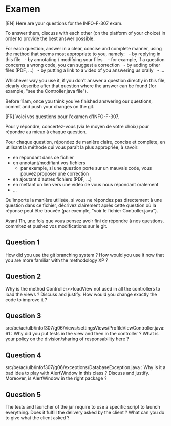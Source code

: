 # Examen
[EN] Here are your questions for the INFO-F-307 exam.

To answer them, discuss with each other (on the platform of your choice) in order to provide the best answer possible.

For each question, answer in a clear, concise and complete manner, using the method that seems most appropriate to you, namely:
  - by replying in this file
  - by annotating / modifying your files
  	- for example, if a question concerns a wrong code, you can suggest a correction
  - by adding other files (PDF, ...)
  - by putting a link to a video of you answering us orally
  - ...

Whichever way you use it, if you don't answer a question directly in this file, clearly describe after that question where the answer can be found (for example, "see the Controller.java file").

Before 11am, once you think you've finished answering our questions, commit and push your changes on the git.

[FR] Voici vos questions pour l'examen d'INFO-F-307.

Pour y répondre, concertez-vous (via le moyen de votre choix) pour répondre au mieux à chaque question.

Pour chaque question, répondez de manière claire, concise et complète, en utilisant la méthode qui vous paraît la plus appropriée, à savoir:
  - en répondant dans ce fichier
  - en annotant/modifiant vos fichiers
    - par exemple, si une question porte sur un mauvais code, vous pouvez proposer une correction
  - en ajoutant d'autres fichiers (PDF, ...)
  - en mettant un lien vers une vidéo de vous nous répondant oralement
  - ...

Qu'importe la manière utilisée, si vous ne répondez pas directement à une question dans ce fichier, décrivez clairement après cette question où la réponse peut être trouvée (par exemple, "voir le fichier Controller.java").

Avant 11h, une fois que vous pensez avoir fini de répondre à nos questions, commitez et pushez vos modifications sur le git.

## Question 1
How did you use the git branching system ? How would you use it now that you are more familiar with the methodology XP ?

## Question 2
Why is the method Controller>>loadView not used in all the controllers to load the views ? Discuss and justify. How would you change exactly the code to improve it ?

## Question 3
src/be/ac/ulb/infof307/g06/views/settingsViews/ProfileViewController.java:61 : Why did you put tests in the view and then in the controller ? What is your policy on the division/sharing of responsability here ?

## Question 4
src/be/ac/ulb/infof307/g06/exceptions/DatabaseException.java : Why is it a bad idea to play with AlertWindow in this class ? Discuss and justify. Moreover, is AlertWindow in the right package ?

## Question 5
The tests and launcher of the jar require to use a specific script to launch everything. Does it fulfill the delivery asked by the client ? What can you do to give what the client asked ?